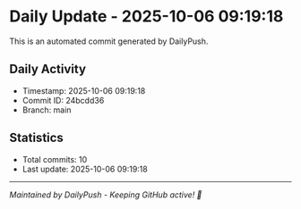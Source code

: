 # Daily Update - 2025-10-06 09:19:18

This is an automated commit generated by DailyPush.

## Daily Activity
- Timestamp: 2025-10-06 09:19:18
- Commit ID: 24bcdd36
- Branch: main

## Statistics
- Total commits: 10
- Last update: 2025-10-06 09:19:18

---
*Maintained by DailyPush - Keeping GitHub active! 🚀*
